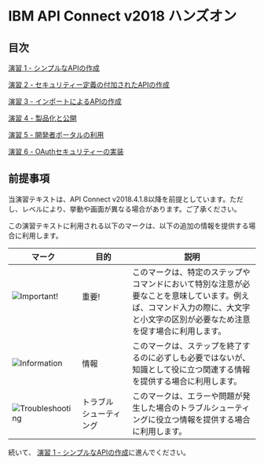 # IBM API Connect v2018 ハンズオン


## 目次

[演習 1 - シンプルなAPIの作成](./lab-guide/Lab1)

[演習 2 - セキュリティー定義の付加されたAPIの作成](./lab-guide/Lab2)

[演習 3 - インポートによるAPIの作成](./lab-guide/Lab3)

[演習 4 - 製品化と公開](./lab-guide/Lab4)

[演習 5 - 開発者ポータルの利用](./lab-guide/Lab5)

[演習 6 - OAuthセキュリティーの実装](./lab-guide/Lab6)

## 前提事項

当演習テキストは、API Connect v2018.4.1.8以降を前提としています。ただし、レベルにより、挙動や画面が異なる場合があります。ご了承ください。

この演習テキストに利用される以下のマークは、以下の追加の情報を提供する場合に利用します。

 |マーク|目的|説明|
 |-----|---|---|
 |![][important] &emsp;&emsp;&emsp;|重要! &emsp;&emsp;&emsp;&emsp;&emsp;|このマークは、特定のステップやコマンドにおいて特別な注意が必要なことを意味しています。例えば、コマンド入力の際に、大文字と小文字の区別が必要なため注意を促す場合に利用します。|
 |![][info]   |情報|このマークは、ステップを終了するのに必ずしも必要ではないが、知識として役に立つ関連する情報を提供する場合に利用します。|
 |![][troubleshooting]   |トラブル<br>シューティング|このマークは、エラーや問題が発生した場合のトラブルシューティングに役立つ情報を提供する場合に利用します。|

続いて、 [演習 1 - シンプルなAPIの作成](./lab-guide/Lab1)に進んでください。

[important]: https://github.com/cp4i-jp/ibm-apiconnect-pot/raw/master/lab-guide/img/common/important.png "Important!"
[info]: https://github.com/cp4i-jp/ibm-apiconnect-pot/raw/master/lab-guide/img/common/info.png "Information"
[troubleshooting]: https://github.com/cp4i-jp/ibm-apiconnect-pot/raw/master/lab-guide/img/common/troubleshooting.png "Troubleshooting"
